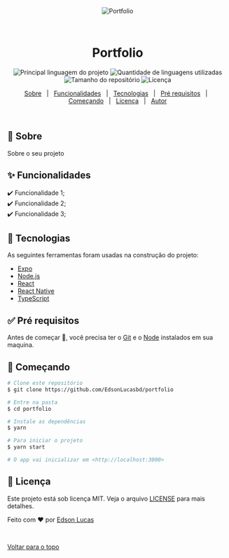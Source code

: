 <div align="center" id="top"> 
  <img src="./.github/app.gif" alt="Portfolio" />

  &#xa0;

  <!-- <a href="https://portfolio.netlify.com">Demo</a> -->
</div>

<h1 align="center">Portfolio</h1>

<p align="center">
  <img alt="Principal linguagem do projeto" src="https://img.shields.io/github/languages/top/EdsonLucasbd/portfolio?color=56BEB8">

  <img alt="Quantidade de linguagens utilizadas" src="https://img.shields.io/github/languages/count/EdsonLucasbd/portfolio?color=56BEB8">

  <img alt="Tamanho do repositório" src="https://img.shields.io/github/repo-size/EdsonLucasbd/portfolio?color=56BEB8">

  <img alt="Licença" src="https://img.shields.io/github/license/EdsonLucasbd/portfolio?color=56BEB8">

  <!-- <img alt="Github issues" src="https://img.shields.io/github/issues/EdsonLucasbd/portfolio?color=56BEB8" /> -->

  <!-- <img alt="Github forks" src="https://img.shields.io/github/forks/EdsonLucasbd/portfolio?color=56BEB8" /> -->

  <!-- <img alt="Github stars" src="https://img.shields.io/github/stars/EdsonLucasbd/portfolio?color=56BEB8" /> -->
</p>

<!-- Status -->

<!-- <h4 align="center"> 
	🚧  Portfolio 🚀 Em construção...  🚧
</h4> 

<hr> -->

<p align="center">
  <a href="#dart-sobre">Sobre</a> &#xa0; | &#xa0; 
  <a href="#sparkles-funcionalidades">Funcionalidades</a> &#xa0; | &#xa0;
  <a href="#rocket-tecnologias">Tecnologias</a> &#xa0; | &#xa0;
  <a href="#white_check_mark-pré-requisitos">Pré requisitos</a> &#xa0; | &#xa0;
  <a href="#checkered_flag-começando">Começando</a> &#xa0; | &#xa0;
  <a href="#memo-licença">Licença</a> &#xa0; | &#xa0;
  <a href="https://github.com/EdsonLucasbd" target="_blank">Autor</a>
</p>

<br>

## :dart: Sobre ##

Sobre o seu projeto

## :sparkles: Funcionalidades ##

:heavy_check_mark: Funcionalidade 1;\
:heavy_check_mark: Funcionalidade 2;\
:heavy_check_mark: Funcionalidade 3;

## :rocket: Tecnologias ##

As seguintes ferramentas foram usadas na construção do projeto:

- [Expo](https://expo.io/)
- [Node.js](https://nodejs.org/en/)
- [React](https://pt-br.reactjs.org/)
- [React Native](https://reactnative.dev/)
- [TypeScript](https://www.typescriptlang.org/)

## :white_check_mark: Pré requisitos ##

Antes de começar :checkered_flag:, você precisa ter o [Git](https://git-scm.com) e o [Node](https://nodejs.org/en/) instalados em sua maquina.

## :checkered_flag: Começando ##

```bash
# Clone este repositório
$ git clone https://github.com/EdsonLucasbd/portfolio

# Entre na pasta
$ cd portfolio

# Instale as dependências
$ yarn

# Para iniciar o projeto
$ yarn start

# O app vai inicializar em <http://localhost:3000>
```

## :memo: Licença ##

Este projeto está sob licença MIT. Veja o arquivo [LICENSE](LICENSE.md) para mais detalhes.


Feito com :heart: por <a href="https://github.com/EdsonLucasbd" target="_blank">Edson Lucas</a>

&#xa0;

<a href="#top">Voltar para o topo</a>
